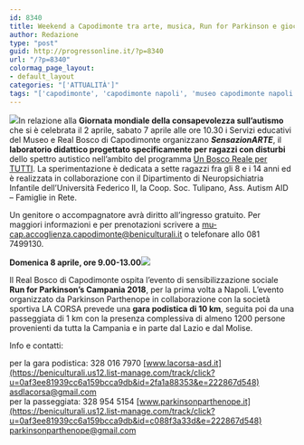 ```yaml
---
id: 8340
title: Weekend a Capodimonte tra arte, musica, Run for Parkinson e giochi
author: Redazione
type: "post"
guid: http://progressonline.it/?p=8340
url: "/?p=8340"
colormag_page_layout:
- default_layout
categories: "['ATTUALITÀ']"
tags: "['capodimonte', 'capodimonte napoli', 'museo capodimonte napoli', 'Run for Parkinson’s Campania']"
---
```


![](https://progressonline.it/wp-content/uploads/2018/04/Napoli-capodimonte-royalpalace-300x209.jpg)In relazione alla **Giornata mondiale della consapevolezza sull’autismo** che si è celebrata il 2 aprile, sabato 7 aprile alle ore 10.30 i Servizi educativi del Museo e Real Bosco di Capodimonte organizzano ***SensazionARTE***, il **laboratorio didattico progettato specificamente per ragazzi con disturbi** dello spettro autistico nell’ambito del programma [Un Bosco Reale per TUTTI](https://beniculturali.us12.list-manage.com/track/click?u=0af3ee81939cc6a159bcca9db&id=4cd43da9b5&e=222867d548). La sperimentazione è dedicata a sette ragazzi fra gli 8 e i 14 anni ed è realizzata in collaborazione con il Dipartimento di Neuropsichiatria Infantile dell’Università Federico II, la Coop. Soc. Tulipano, Ass. Autism AID – Famiglie in Rete.

Un genitore o accompagnatore avrà diritto all’ingresso gratuito. Per maggiori informazioni e per prenotazioni scrivere a <mu-cap.accoglienza.capodimonte@beniculturali.it> o telefonare allo 081 7499130.

**Domenica 8 aprile, ore 9.00-13.00![](https://progressonline.it/wp-content/uploads/2018/04/Run-for-Parkinson’s-Campania-300x168.jpg)**

Il Real Bosco di Capodimonte ospita l’evento di sensibilizzazione sociale **Run for Parkinson’s Campania 2018**, per la prima volta a Napoli. L’evento organizzato da Parkinson Parthenope in collaborazione con la società sportiva LA CORSA prevede una **gara podistica di 10 km**, seguita poi da una passeggiata di 1 km con la presenza complessiva di almeno 1200 persone provenienti da tutta la Campania e in parte dal Lazio e dal Molise.

Info e contatti:

per la gara podistica: 328 016 7970 [www.lacorsa-asd.it](https://beniculturali.us12.list-manage.com/track/click?u=0af3ee81939cc6a159bcca9db&id=2fa1a88353&e=222867d548)  
<asdlacorsa@gmail.com>  
per la passeggiata: 328 954 5154 [www.parkinsonparthenope.it](https://beniculturali.us12.list-manage.com/track/click?u=0af3ee81939cc6a159bcca9db&id=c088f3a33d&e=222867d548)  
<parkinsonparthenope@gmail.com>